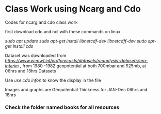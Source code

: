 # Class Work using Ncarg and Cdo
Codes for ncarg and cdo class work

first download cdo and ncl with these commands on linux 

*sudo apt update*
*sudo apt-get install libnetcdf-dev libnetcdff-dev*
*sudo apt-get install cdo*

Dataset was downloaded from 
*https://www.ecmwf.int/en/forecasts/datasets/reanalysis-datasets/era-interim*  , from 1980 -1982 geopotential at both 700mbar and 925mb, at 06hrs and 18hrs  Datasets

Use *use cdo infon <filename>* to know the display in the file 

Images and graphs are Geopotential Thickness for JAN-Dec 06hrs and 18hrs 

### Check the folder named books for all resources 
